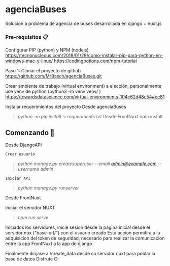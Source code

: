 # agenciaBuses

Solucion a problema de agencia de buses desarrollada en django + nuxt.js

### Pre-requisitos 📋

Configurar PIP (python) y NPM (nodejs)
https://tecnonucleous.com/2018/01/28/como-instalar-pip-para-python-en-windows-mac-y-linux/
https://codingpotions.com/npm-tutorial

Paso 1: Clonar el proyecto de github
https://github.com/MrBasch/agenciaBuses.git

Crear ambiente de trabajo (virtual environment) a elección, personalmente use venv de python (python3 -m venv venv/ )
https://towardsdatascience.com/virtual-environments-104c62d48c54#ee81

Instalar requerimientos del proyecto
Desde agenciaBuses
> _python -m pip install -r requeriments.txt_
Desde FrontNuxt
> npm install 

## Comenzando 🚀

Desde DjangoAPI

    Crear usuario

> _python manage.py createsuperuser --email admin@example.com --username admin_

    Iniciar API

> _python manage.py runserver_

Desde FrontNuxt

Iniciar el servidor NUXT

> _npm run serve_

Iniciados los servidores, inicie sesion desde la pagina inicial desde el servidor nux ("base-url/") con el usuario creado
Esta accion permitira a la adquisicion del token de seguridad, necesario para realizar la comunicacion entre la app FrontNuxt a la app de django

Finalmente dirijase a /create_data desde su servidor nuxt para poblar la base de datos 
Disfrute C:

